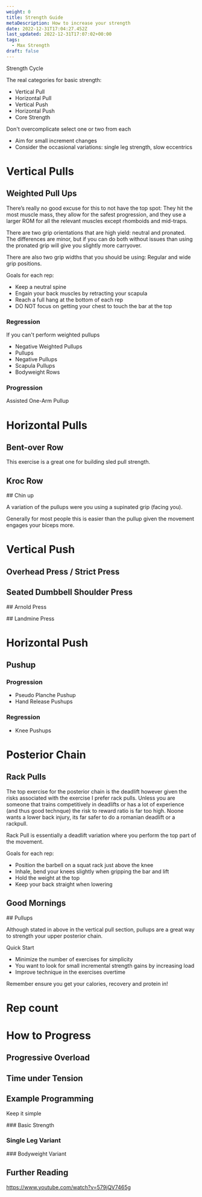 ```yaml
---
weight: 0
title: Strength Guide
metaDescription: How to increase your strength
date: 2022-12-31T17:04:27.452Z
last_updated: 2022-12-31T17:07:02+00:00
tags:
  - Max Strength
draft: false
---
```

Strength Cycle

The real categories for basic strength:

* Vertical Pull
* Horizontal Pull
* Vertical Push
* Horizontal Push
* Core Strength

Don't overcomplicate select one or two from each 

* Aim for small increment changes 
* Consider the occasional variations: single leg strength, slow eccentrics 

# Vertical Pulls

## Weighted Pull Ups

There’s really no good excuse for this to not have the top spot: They hit the most muscle mass, they allow for the safest progression, and they use a larger ROM for all the relevant muscles except rhomboids and mid-traps.

There are two grip orientations that are high yield: neutral and pronated. The differences are minor, but if you can do both without issues than using the pronated grip will give you slightly more carryover.

There are also two grip widths that you should be using: Regular and wide grip positions.

Goals for each rep:

* Keep a neutral spine
* Engain your back muscles by retracting your scapula
* Reach a full hang at the bottom of each rep
* DO NOT focus on getting your chest to touch the bar at the top

### Regression

If you can't perform weighted pullups 

* Negative Weighted Pullups
* Pullups
* Negative Pullups
* Scapula Pullups
* Bodyweight Rows

### Progression

Assisted One-Arm Pullup

# Horizontal Pulls

## Bent-over Row

This exercise is a great one for building sled pull strength.

## Kroc Row

\## Chin up

A variation of the pullups were you using a supinated grip (facing you).

Generally for most people this is easier than the pullup given the movement engages your biceps more.

# Vertical Push

## Overhead Press / Strict Press

## Seated Dumbbell Shoulder Press

\## Arnold Press

\## Landmine Press

# Horizontal Push

## Pushup

### Progression

* Pseudo Planche Pushup
* Hand Release Pushups

### Regression

* Knee Pushups

# Posterior Chain

## Rack Pulls

The top exercise for the posterior chain is the deadlift however given the risks associated with the exercise I prefer rack pulls. Unless you are someone that trains competitively in deadlifts or has a lot of experience (and thus good technque) the risk to reward ratio is far too high. Noone wants a lower back injury, its far safer to do a romanian deadlift or a rackpull.

Rack Pull is essentially a deadlift variation where you perform the top part of the movement.

Goals for each rep:

* Position the barbell on a squat rack just above the knee
* Inhale, bend your knees slightly when gripping the bar and lift
* Hold the weight at the top
* Keep your back straight when lowering

## Good Mornings

\## Pullups

Although stated in above in the vertical pull section, pullups are a great way to strength your upper posterior chain.

Quick Start

* Minimize the number of exercises for simplicity
* You want to look for small incremental strength gains by increasing load
* Improve technique in the exercises overtime

Remember ensure you get your calories, recovery and protein in!

# Rep count

# How to Progress

## Progressive Overload

## Time under Tension

## Example Programming

Keep it simple 

\### Basic Strength

### Single Leg Variant

\### Bodyweight Variant

## Further Reading

https://www.youtube.com/watch?v=579jQV7465g